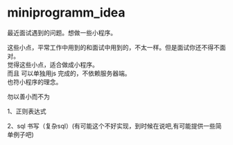 # miniprogramm_idea
最近面试遇到的问题。想做一些小程序。

这些小点，平常工作中用到的和面试中用到的，不太一样。但是面试你还不得不面对。  
觉得这些小点，适合做成小程序。  
而且 可以单独用js 完成的，不依赖服务器端。  
也符小程序的理念。

勿以善小而不为


1、正则表达式

2、sql 书写（复杂sql）(有可能这个不好实现，到时候在说吧,有可能提供一些简单例子吧)

